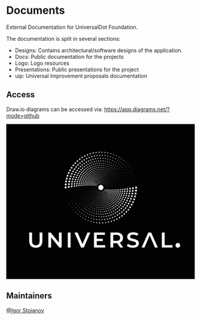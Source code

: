 # Documents
External Documentation for UniversalDot Foundation.

The documentation is split in several sections:

* Designs: Contains architectural/software designs of the application.
* Docs: Public documentation for the projects
* Logo: Logo resources
* Presentations: Public presentations for the project
* uip: Universal Improvement proposals documentation


## Access

Draw.io diagrams can be accessed via: https://app.diagrams.net/?mode=github

![Logo](https://github.com/UniversalDot/documents/blob/master/logo/rsz_jpg-02.jpg)

## Maintainers

[@Igor Stojanov](https://github.com/JosephKnecht-lab)
